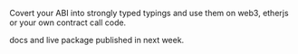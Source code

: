 Covert your ABI into strongly typed typings and use them on web3, etherjs or your own contract call code.

docs and live package published in next week.
